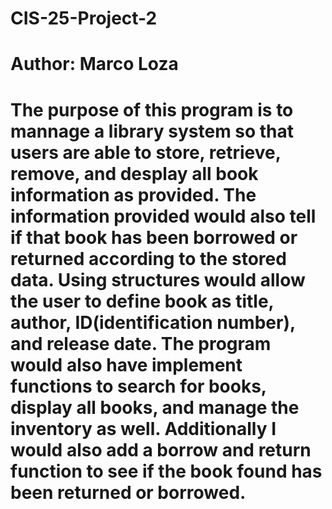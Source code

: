 # CIS-25-Project-2

# Author: Marco Loza

# The purpose of this program is to mannage a library system so that users are able to store, retrieve, remove, and desplay all book information as provided. The information provided would also tell if that book has been borrowed or returned according to the stored data. Using structures would allow the user to define book as title, author, ID(identification number), and release date. The program would also have implement functions to search for books, display all books, and manage the inventory as well. Additionally I would also add a borrow and return function to see if the book found has been returned or borrowed.


